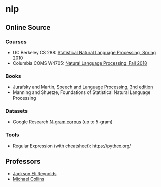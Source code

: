 #  nlp

## Online Source
### Courses
- UC Berkeley CS 288: [Statistical Natural Language Processing, Spring 2010](https://people.eecs.berkeley.edu/~klein/cs288/sp10/)
- Columbia COMS W4705: [Natural Language Processing, Fall 2018](http://www.cs.columbia.edu/~mcollins/cs4705-fall2018)
	
### Books
- Jurafsky and Martin, [Speech and Language Processing, 3nd edition](https://web.stanford.edu/~jurafsky/slp3/)
- Manning and Shuetze, Foundations of Statistical Natural Language Processing

### Datasets
- Google Research [N-gram corpus](https://ai.googleblog.com/2006/08/all-our-n-gram-are-belong-to-you.html) (up to 5-gram)

### Tools

- Regular Expression (with cheatsheet): https://pythex.org/

## Professors
- [Jackson Eli Reynolds](https://web.stanford.edu/~jurafsky)
- [Michael Collins](http://www.cs.columbia.edu/~mcollins)
